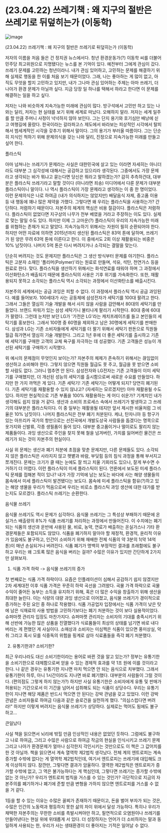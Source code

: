 # (23.04.22) 쓰레기책 : 왜 지구의 절반은 쓰레기로 뒤덮히는가 (이동학)


![image](https://postfiles.pstatic.net/MjAyNTA0MDRfMjAz/MDAxNzQzNzc2OTQ2Mzk4.k7Cnaa_Ga6UJNJOQooaCB8SQpyHKG7kISTtk7aqmon0g.5Dvsh_JXX8BksVsKqDTIOIjdlr1FfjKxXKv2HGyRDP8g.PNG/image.png?type=w773)

(23.04.22) 쓰레기책 : 왜 지구의 절반은 쓰레기로 뒤덮히는가 (이동학)

저자의 이름을 처음 들은 건 정치권 뉴스에서다. 청년 환경운동가(?) 이동학 씨를 더불어민주당 최고위원으로 지명됐다는 뉴스를 본 기억이 있다. 예전부터 그에게 관심이 갔다. 쓰레기 문제를 고민하는 청년이라니. 내가 관심 있어하고, 고민하는 문제를 해결하기 위해 실제로 행동을 한 이를 처음 보기 때문이었다. 그래, 나는 좋아하는 게 많이 없고, 아직도 무엇을 할지 고민하고 있지만, 내가 그나마 관심 있어하는 주제는 아마 쓰레기, 더 나아가 환경 문제가 아닐까 싶다. 지금 당장 일 하나를 택해서 하라고 한다면 이 문제를 해결하는 일을 하고 싶다.

저자는 나와 비슷하게 지속가능한 미래에 관심이 많다. 방구석에서 고민만 하고 있는 나와는 달리, 저자는 현 실태를 보기 위해 세계로 떠났다. 오해하지 말라. 저자는 세계 일주를 할 만큼 주머니 사정이 넉넉하지 않아 보인다. 그는 단지 용기와 호기심만 배낭에 싣고 여행길에 올랐다. 한국이라는 갈라파고스 제도에서 바라보는 피상적인 시각에서 탈피해서 범세계적인 시각을 갖추기 위해서 말이다. 그의 용기가 부러울 따름이다. 그는 단순히 지식인 척하기 위해 문제의식을 갖는 나와 달리, 진정으로 지속가능한 미래를 만들고 싶어 한다.

플라스틱

아마 넘쳐나는 쓰레기가 문제라는 사실은 대한민국에 살고 있는 이라면 자세히는 아니더라도 대부분 그 심각성에 대해서는 공감하고 있으리라 생각된다. 그중에서도 가장 문제라고 생각되는 바가 뭐냐고 묻는다면 당신은 뭐라고 말하겠는가? 감히 추측하건대, 대부분은 플라스틱 쓰레기라고 말할 것이다 (아니라면 죄송) 미디어에서 다룬 문제가 대부분 플라스틱이니 말이다. 나 역시 플라스틱이 가장 문제라고 생각하는 이 중 한 명이었다. 이런 문제의식은 나로 하여금 (내가 의식하지는 않았지만) 배달음식 자제, 중고품 이용 등 내 행동에 꽤나 많은 제약을 가했다. 그렇다면 왜 우리는 플라스틱을 사용하는가? 간단하다. 저렴하기 때문이다. 자본주의 체계의 핵심은 비용 절감이다. 플라스틱은 저렴하다. 플라스틱이 없었다면 지구상의 나무가 전부 베였을 거라고 주장하는 이도 있다. 실제로 맞는 말일 수도 있다. 하지만 이제 그 고마운(?) 플라스틱이 우리의 지속가능한 미래를 위협하는 존재가 되고 말았다. 지속가능하기 위해서는 자원이 필히 순환되어야 한다. 하지만 어떤 자료에 의하면 2015년까지 생산된 플라스틱은 83억 톤에 달하며, 쓰레기가 된 양은 무려 63억 톤에 이른다고 한다. 이 중에서도 2회 이상 재활용되는 비중은 10% 남짓이다. 나머지 5억 톤은 다시 버려지거나 소각되는 결말을 맞는다.

단순히 버려지는 것도 문제지만 플라스틱은 그 생산 방식부터 문제를 야기한다. 플라스틱은 고분자 소재인 '폴리머(Polymer)'라는 원료로 만들며, 석유, 석탄, 천연가스 등을 원료로 한다. 맞다. 플라스틱을 생산하기 위해서는 화석연료를 태워야 하며 그 과정에서 이산화탄소가 배출되기 때문에 플라스틱의 사용은 기후 위기를 가속화한다. 또한, 재활용되지 못하고 소각되는 플라스틱 역시 소각되는 과정에서 이산화탄소를 배출시킨다.

자본주의 세계에서는 공급 과잉은 피할 수 없다. 이 과정에서 플라스틱 역시 공급 과잉된다. 예를 들어보자. 100세대가 사는 공동체에 삼성전자가 세탁기를 100대 팔려고 한다. 그래서 그들은 열심히 기술 개발을 해서 사지 않을 사람을 감안해서 80대의 세탁기를 만들었다. 브랜드 파워가 있는 삼성 세탁기니 불티나게 팔리기 시작한다. 80대 중에 60대가 팔렸다. 그런데 눈치만 보던 LG가 '가전은 LG'라는 캐치프레이즈를 들고 본인들의 세탁기를 홍보한다. 그래서 100명 중 60명을 제외하고 남은 30명에게 세탁기를 판매한다. 삼성과 LG는 기존 소비자들에게 세탁기를 더 팔기 위해서 세탁기 판돈으로 직원들 월급 줘가면서 열심히 기술 개발한다. 그리고 1년 후에 더 좋은 세탁기를 출시하고 기존에 세탁기를 구매한 고객의 교체 욕구를 자극하는 데 성공했다. 기존 고객들은 성능이 개선된 세탁기를 구매하기 시작했다.

위 예시의 문제점이 무엇인지 보이는가? 자본주의 체제가 존속하기 위해서는 끊임없이 생산하고 소비해야 한다. 그렇지 않으면 직원들 월급도 못 주고, 월급을 못 받으면 소비할 사람도 없다. 그러니 멈추면 안 된다. 삼성전자와 LG전자는 기존 고객들이 이미 세탁기를 구매했지만, 더 개선된 성능의 세탁기를 출시함으로써 새로운 수요를 만들었다. 하지만 한 가지 까먹은 게 있다. 기존 세탁기! 기존 세탁기는 어떻게 되지? 당연히 폐기된다. 기존 세탁기를 재활용할 수 있지 않냐고? (자세히는 모르겠지만) 아마 재활용될 수도 있다. 하지만 현실적으로 기존 부품을 100% 재활용하는 게 어디 쉬운가? 기계치인 내가 생각해도 쉽지 않을 거 같다. 생산과 소비의 프로세스 속에서 쓰레기가 발생하고 그 쓰레기의 대부분은 플라스틱이다. 이 중 일부는 재활용될 테지만 앞서 제시한 비율처럼 그 비율은 10% 남짓이다. 나머지 플라스틱은 전부 폐기 처분된다. 케냐, 탄자니아 등 항구가 있는 아프리카 국가의 항만으로는 선진국에서 개발도상국 사람들을 돕겠다는 명목으로 옷가지와 신발류, 각종 생필품이 들어 있다. 대부분 중고품이거나 떨이로도 팔리지 않는 제품들이다. 과잉 생산으로 주인을 찾지 못해 철을 넘겨버린, 가치를 잃어버린 물건은 쓰레기가 되는 것이 자본주의 현실이다.

사실 위 문제는 생산과 폐기 처분에 초점을 맞춘 문제지만, 다른 문제들도 있다. 소각되지 않은 플라스틱은 사라지지 않고 햇볕과 바람, 부딪힘 등의 침식 과정을 통해 부서지고 쪼개진다. 문제는 크기가 클 때는 눈에도 잘 띄고 치울 기회라도 있으나, 잘게 부수면 수거하기 더 어렵다. 이런 플라스틱이 미세 플라스틱이 된다. 언론에서 보도된 미세 플라스틱 문제를 접해본 적이 있나? 내가 가장 기억에 남는 보도는 바다에 사는 해양 생물들의 몸속에서 미세 플라스틱이 발견됐다는 보도다. 몸속에 미세 플라스틱을 함유(?)하고 있는 해양 생물을 우리가 먹음으로써 우리는 비로소 플라스틱 과잉 생산에 대한 대가를 받는지도 모르겠다. 플라스틱 쓰레기는 순환한다.

음식물 쓰레기

음식물 쓰레기도 역시 문제가 심각하다. 음식물 쓰레기는 그 특성상 부패하기 때문에 온실가스 배출량의 8%가 식품 쓰레기를 처리하는 과정에서 만들어진다. 이 수치에는 폐기되는 식품의 생산과 운반에 사용된 물, 비료, 농약, 연료가 배출하는 온실가스나 기타 환경문제들은 포함되지도 않았다. 식품을 폐기하지 말아야 할 재정적, 환경적, 윤리적 이유가 있음에도 불구하고, 인간이 소비하기 위해 재배한 전체 식품의 약 3분의 1(약 14억 톤)이 매년 손실되거나 버려진다. 식품 폐기가 명백히 부정적인 결과를 초래함에도 불구하고 우리는 왜 그토록 많은 음식을 버리는 걸까? 수많은 이유가 있지만 간단하게 2가지만 살펴보자.

1. 식품 가격 하락 -> 음식물 쓰레기의 증가

첫 번째로는 식품 가격 하락이다. 요즘은 인플레이션이 심해서 공감하기 쉽지 않겠지만 2차 세계대전 이후 식품 가격은 꾸준히 하락 곡선을 그려왔다. 곡물 가격 하락으로 곡물 수익이 줄어든 농부는 소득을 유지하기 위해, 혹은 더 많은 수익을 창출하기 위해 생산을 최대한 늘린다. 이는 식량의 대량 과잉 생산으로 이어졌고, 음식물 쓰레기가 경이적으로 증가하는 주된 요인 중 하나로 작용했다. 식품 가공업자 입장에서는 식품 가격이 낮은 탓에 남은 식재료의 사용 방법을 고민하기보다는 폐기 처분하는 것이 보다 실용적이었다. 슈퍼마켓 관리자 입장도 마찬가지다. 슈퍼마켓 관리자는 소비자의 기대를 충족시키기 위해 선반에 가능한 많은 상품을 진열했다가 식료품들이 최상의 상태를 넘기면 바로 내다 버리는 게 편했던 게 사실이다. 소매상과 소비자는 미심쩍은 식품이 있으면 풍미상실, 악취 그리고 혹시 모를 식중독의 위험을 핑계로 삼아 식료품들을 즉각 폐기 처분했다.

2. 유통기한과? 소비기한?

최근 우리나라도 대신 소비기한이라는 용어로 바뀐 것을 알고 있는가? 정부는 유통기한을 소비기한으로 대체함으로써 얻을 수 있는 경제적 효과를 약 1조 원에 이를 것이라고 한다. 나 같은 경우는 유통기한 지나면 마치 먹으면 안 되는 음식으로 치부했다. 그래서 유통기한이 하루, 아니 1시간이라도 지나면 바로 폐기했다. 대부분의 사람들이 그럴 것이다. (편의점도 그렇게 하지 않는가?) 하지만 사실 유통기한은 소비자에게 유통 및 판매가 허용되는 기간으로서 이 기간을 넘어서 섭취해도 되는 식품이 상당수다. 우리는 유통기한이 지나면 해당 제품은 반드시 먹으면 안 된다는 강박 관념을 갖고 있었다. 이런 강박 관념은 소비자들로 하여금 다음과 같은 슬로건을 실천하게 했다. "의심스럽다면 버려라!" 하지만 이렇게 버려지는 음식물 쓰레기가 상당하다. 실제로는 먹어도 됨에도 불구하고...

큰일났다

사실 책을 읽으면서 뇌리에 밖힐 만큼 인상적인 내용은 없었던 듯하다. 그럼에도 불구하고 나로 하여금, 그리고 수많은 사람으로 하여금 작금의 현실을 인식시키고 쓰레기 문제 그리고 나아가 환경문제가 얼마나 심각한지 각인시키는 것만으로도 이 책은 그 값어치를 한 것 아닐까. 책을 읽으면서 계속 열역학 제2법칙 생각났다. 전체 계의 엔트로피는 계속 증가할 수밖에 없다는 게 열역학 제2법칙인데, 여기서 엔트로피는 쓰레기에 대입해도 크게 이상하지 않다. 잠깐만, 그렇다면 결과가 암울하다. 열역한 제2법칙은 엔트로피가 증가할 수밖에 없고, 그 역은 불가능하다는 게 핵심인데, 그렇다면 쓰레기는 증가할 수밖에 없는 것 아닌가? 우리가 엔트로피 법칙을 거스를 수 있는 것인가? 극단적으로 지금의 자본주의를 폐기하거나 폐기에 준할 만큼 변형을 가하지 않으면 엔트로피를 거스를 수 없을 거 같다.

1등을 할 수 있는 이유는 수많은 꼴찌가 존재하기 때문이고, 돈을 벌어 부자가 되는 것은, 수많은 인간의 노동력과 평등하지 못한 삶의 차이 위에서 달성 가능하다. 특히나 우리가 채택한 자본주의는 무한한 소비를 촉발시켜야만 하고, 필연적으로 오염원이나 쓰레기를 만들어낸다는 현실 위에 위태롭게 서 있다. 더 성장하자는 언어가 더 소비하자는 말과 동일하게 사용되는 한, 우리가 사는 생태환경이 더 좋아지는 기적은 일어날 수 없다.

